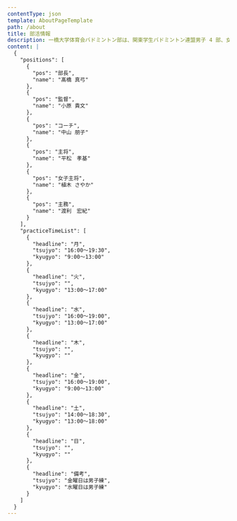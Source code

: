 ```yaml
---
contentType: json
template: AboutPageTemplate
path: /about
title: 部活情報
description: 一橋大学体育会バドミントン部は、関東学生バドミントン連盟男子 4 部、女子 5 部に所属し、リーグでの昇格を目指して週 3 ～ 5 日練習に取り組んでいます。
content: |
  {
    "positions": [
      {
        "pos": "部長",
        "name": "髙橋 真弓"
      },
      {
        "pos": "監督",
        "name": "小原 貴文"
      },
      {
        "pos": "コーチ",
        "name": "中山 朋子"
      },
      {
        "pos": "主将",
        "name": "平松　孝基"
      },
      {
        "pos": "女子主将",
        "name": "植木 さやか"
      },
      {
        "pos": "主務",
        "name": "渡利　宏紀"
      }
    ],
    "practiceTimeList": [
      {
        "headline": "月",
        "tsujyo": "16:00～19:30",
        "kyugyo": "9:00～13:00"
      },
      {
        "headline": "火",
        "tsujyo": "",
        "kyugyo": "13:00～17:00"
      },
      {
        "headline": "水",
        "tsujyo": "16:00～19:00",
        "kyugyo": "13:00～17:00"
      },
      {
        "headline": "木",
        "tsujyo": "",
        "kyugyo": ""
      },
      {
        "headline": "金",
        "tsujyo": "16:00～19:00",
        "kyugyo": "9:00～13:00"
      },
      {
        "headline": "土",
        "tsujyo": "14:00～18:30",
        "kyugyo": "13:00～18:00"
      },
      {
        "headline": "日",
        "tsujyo": "",
        "kyugyo": ""
      },
      {
        "headline": "備考",
        "tsujyo": "金曜日は男子練",
        "kyugyo": "水曜日は男子練"
      }
    ]
  }
---
```

